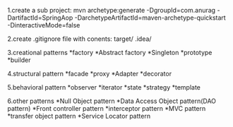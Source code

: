 1.create a sub project:
mvn archetype:generate -DgroupId=com.anurag -DartifactId=SpringAop -DarchetypeArtifactId=maven-archetype-quickstart -DinteractiveMode=false

2.create .gitignore file with conents:
 target/
 .idea/

3.creational patterns
 *factory 
 *Abstract factory 
 *Singleton
 *prototype
 *builder

4.structural pattern
 *facade 
 *proxy
 *Adapter
 *decorator

5.behavioral pattern
 *observer
 *iterator
 *state
 *strategy
 *template

6.other patterns
 *Null Object pattern
 *Data Access Object pattern(DAO pattern)
 *Front controller pattern
 *interceptor pattern
 *MVC pattern
 *transfer object pattern
 *Service Locator pattern
